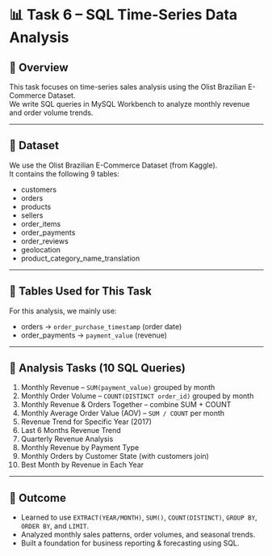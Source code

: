 # 📊 **Task 6 – SQL Time-Series Data Analysis**

## 📌 **Overview**
This task focuses on time-series sales analysis using the Olist Brazilian E-Commerce Dataset.  
We write SQL queries in MySQL Workbench to analyze monthly revenue and order volume trends.

---

## 📂 **Dataset**
We use the Olist Brazilian E-Commerce Dataset (from Kaggle).  
It contains the following 9 tables:

- customers  
- orders  
- products  
- sellers  
- order_items  
- order_payments  
- order_reviews  
- geolocation  
- product_category_name_translation  

---

## 📌 **Tables Used for This Task**
For this analysis, we mainly use:  
- orders → `order_purchase_timestamp` (order date)  
- order_payments → `payment_value` (revenue)  

---

## 📝 **Analysis Tasks (10 SQL Queries)**

1. Monthly Revenue – `SUM(payment_value)` grouped by month  
2. Monthly Order Volume – `COUNT(DISTINCT order_id)` grouped by month  
3. Monthly Revenue & Orders Together – combine SUM + COUNT  
4. Monthly Average Order Value (AOV) – `SUM / COUNT` per month  
5. Revenue Trend for Specific Year (2017)  
6. Last 6 Months Revenue Trend  
7. Quarterly Revenue Analysis  
8. Monthly Revenue by Payment Type  
9. Monthly Orders by Customer State (with customers join)  
10. Best Month by Revenue in Each Year  

---

## 🚀 **Outcome**
- Learned to use `EXTRACT(YEAR/MONTH)`, `SUM()`, `COUNT(DISTINCT)`, `GROUP BY`, `ORDER BY`, and `LIMIT`.  
- Analyzed monthly sales patterns, order volumes, and seasonal trends.  
- Built a foundation for business reporting & forecasting using SQL.

